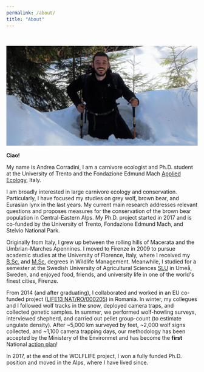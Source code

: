 ```yaml
---
permalink: /about/
title: "About"
---
```

<br>

![in the snow](https://github.com/andreacorra/andreacorra.github.io/blob/master/assets/images/in_the_snow.jpeg)
  
**Ciao!**
  
My name is Andrea Corradini, I am a carnivore ecologist and Ph.D. student at the University of Trento and the Fondazione Edmund Mach [Applied Ecology](https://www.fmach.it/CRI/info-generali/organizzazione/Direzione-Centro-Ricerca-e-Innovazione/Biodiversita-ed-ecologia-molecolare/Ecologia-applicata/FRANCESCA-CAGNACCI), Italy.

I am broadly interested in large carnivore ecology and conservation. Particularly, I have focused my studies on grey wolf, brown bear, and Eurasian lynx in the last years. My current main research addresses relevant questions and proposes measures for the conservation of the brown bear population in Central-Eastern Alps. My Ph.D. project started in 2017 and is co-funded by the University of Trento, Fondazione Edmund Mach, and Stelvio National Park.

Originally from Italy, I grew up between the rolling hills of Macerata and the Umbrian-Marches Apennines. I moved to Firenze in 2009 to pursue academic studies at the University of Florence, Italy, where I received my [B.Sc.](https://www.lfau.unifi.it/changelang-eng.html) and [M.Sc.](https://www.magistralefaunistica.unifi.it/changelang-eng.html) degrees in Wildlife Management. Meanwhile, I studied for a semester at the Swedish University of Agricultural Sciences [SLU](https://www.slu.se/en/departments/wildlife-fish-environmental-studies/) in Umeå, Sweden, and enjoyed food, friends, and university life in one of the world's finest cities, Firenze. 

From 2014 (and after graduating), I collaborated and worked in an EU co-funded project ([LIFE13 NAT/RO/000205](https://ec.europa.eu/environment/life/project/Projects/index.cfm?fuseaction=search.dspPage&n_proj_id=4970)) in Romania. In winter, my collegues and I followed wolf tracks in the snow, deployed camera traps, and collected genetic samples. In summer, we performed wolf-howling surveys, interviewed shepherd, and carried out pellet group-count (to estimate ungulate density). After ~5,000 km surveyed by feet, ~2,000 wolf signs collected, and ~1,100 camera trapping days, our methodology has been accepted by the Ministery of the Environmet and has become the **first** National [action plan](https://www.wolflife.eu/wp-content/uploads/2016/01/Plan-de-Actiune-National-Specia-Lup-LIFE13NAT000205-WOLFLIFE.pdf)! 

In 2017, at the end of the WOLFLIFE project, I won a fully funded Ph.D. position and moved in the Alps, where I have lived since.

